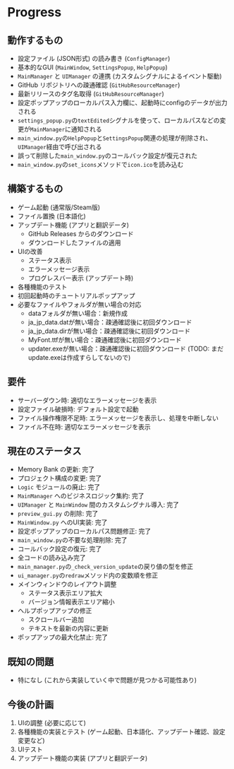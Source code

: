 # Progress

## 動作するもの

*   設定ファイル (JSON形式) の読み書き (`ConfigManager`)
*   基本的なGUI (`MainWindow`, `SettingsPopup`, `HelpPopup`)
*   `MainManager` と `UIManager` の連携 (カスタムシグナルによるイベント駆動)
*   GitHub リポジトリへの疎通確認 (`GitHubResourceManager`)
*   最新リリースのタグ名取得 (`GitHubResourceManager`)
*   設定ポップアップのローカルパス入力欄に、起動時にconfigのデータが出力される
*   `settings_popup.py`の`textEdited`シグナルを使って、ローカルパスなどの変更が`MainManager`に通知される
*   `main_window.py`の`HelpPopup`と`SettingsPopup`関連の処理が削除され、`UIManager`経由で呼び出される
*   誤って削除した`main_window.py`のコールバック設定が復元された
*   `main_window.py`の`set_icons`メソッドで`icon.ico`を読み込む

## 構築するもの

*   ゲーム起動 (通常版/Steam版)
*   ファイル置換 (日本語化)
*   アップデート機能 (アプリと翻訳データ)
    *   GitHub Releases からのダウンロード
    *   ダウンロードしたファイルの適用
*   UIの改善
    *   ステータス表示
    *   エラーメッセージ表示
    *   プログレスバー表示 (アップデート時)
*   各種機能のテスト
*   初回起動時のチュートリアルポップアップ
*   必要なファイルやフォルダが無い場合の対応
    *   dataフォルダが無い場合：新規作成
    *   ja_jp_data.datが無い場合：疎通確認後に初回ダウンロード
    *   ja_jp_data.dirが無い場合：疎通確認後に初回ダウンロード
    *   MyFont.ttfが無い場合：疎通確認後に初回ダウンロード
    *   updater.exeが無い場合：疎通確認後に初回ダウンロード (TODO: まだupdate.exeは作成すらしてないので)

## 要件

*   サーバーダウン時: 適切なエラーメッセージを表示
*   設定ファイル破損時: デフォルト設定で起動
*   ファイル操作権限不足時: エラーメッセージを表示し、処理を中断しない
*   ファイル不在時: 適切なエラーメッセージを表示

## 現在のステータス

*   Memory Bank の更新: 完了
*   プロジェクト構成の変更: 完了
*   `Logic` モジュールの廃止: 完了
*   `MainManager` へのビジネスロジック集約: 完了
*   `UIManager` と `MainWindow` 間のカスタムシグナル導入: 完了
*   `preview_gui.py` の削除: 完了
*   `MainWindow.py` へのUI実装: 完了
*   設定ポップアップのローカルパス問題修正: 完了
*   `main_window.py`の不要な処理削除: 完了
*   コールバック設定の復元: 完了
*   全コードの読み込み完了
*   `main_manager.py`の`_check_version_update`の戻り値の型を修正
*   `ui_manager.py`の`redraw`メソッド内の変数順を修正
*   メインウィンドウのレイアウト調整
    *   ステータス表示エリア拡大
    *   バージョン情報表示エリア縮小
*   ヘルプポップアップの修正
    *   スクロールバー追加
    *   テキストを最新の内容に更新
*   ポップアップの最大化禁止: 完了

## 既知の問題

*   特になし (これから実装していく中で問題が見つかる可能性あり)

## 今後の計画

1.  UIの調整 (必要に応じて)
2.  各種機能の実装とテスト (ゲーム起動、日本語化、アップデート確認、設定変更など)
3.  UIテスト
4.  アップデート機能の実装 (アプリと翻訳データ)
